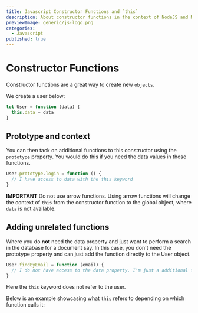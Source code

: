 ```yaml
---
title: Javascript Constructor Functions and `this`
description: About constructor functions in the context of NodeJS and MongoDB models
previewImage: generic/js-logo.png
categories:
  - Javascript
published: true
---
```


# Constructor Functions

Constructor functions are a great way to create new `objects`.

We create a user below:

```javascript
let User = function (data) {
  this.data = data
}
```

## Prototype and context

You can then tack on additional functions to this constructor using the `prototype` property. You would do this if you need the data values in those functions.

```javascript
User.prototype.login = function () {
  // I have access to data with the this keyword
}
```

**IMPORTANT** Do not use arrow functions. Using arrow functions will change the context of `this` from the constructor function to the global object, where `data` is not available.

## Adding unrelated functions

Where you do **not** need the data property and just want to perform a search in the database for a document say. In this case, you don't need the prototype property and can just add the function directly to the User object.

```javascript
User.findByEmail = function (email) {
  // I do not have access to the data property. I'm just a additional function that doesn't need to know that information.
}
```

Here the `this` keyword does not refer to the user.

Below is an example showcasing what `this` refers to depending on which function calls it:

<dynamic-image filename="constructors/constructor-function.png"></dynamic-image>
